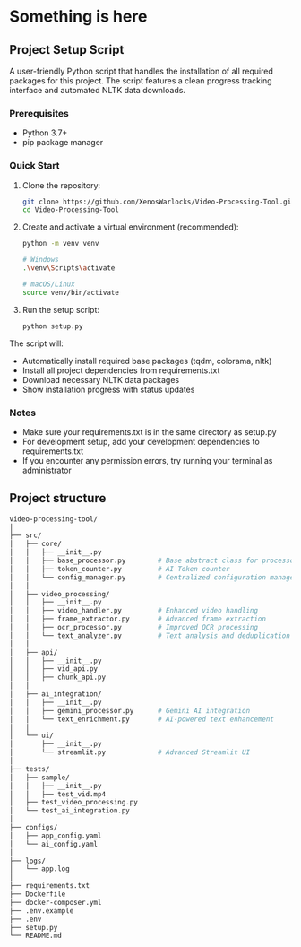 # Something is here

## Project Setup Script

A user-friendly Python script that handles the installation of all required packages for this project. The script features a clean progress tracking interface and automated NLTK data downloads.

### Prerequisites

- Python 3.7+
- pip package manager

### Quick Start

1. Clone the repository:

    ```bash
    git clone https://github.com/XenosWarlocks/Video-Processing-Tool.git
    cd Video-Processing-Tool
    ```

2. Create and activate a virtual environment (recommended):

    ```bash
    python -m venv venv

    # Windows
    .\venv\Scripts\activate

    # macOS/Linux
    source venv/bin/activate
    ```

3. Run the setup script:

    ```bash
    python setup.py
    ```

The script will:

- Automatically install required base packages (tqdm, colorama, nltk)
- Install all project dependencies from requirements.txt
- Download necessary NLTK data packages
- Show installation progress with status updates

### Notes

- Make sure your requirements.txt is in the same directory as setup.py
- For development setup, add your development dependencies to requirements.txt
- If you encounter any permission errors, try running your terminal as administrator

## Project structure

```bash
video-processing-tool/
│
├── src/
│   ├── core/
│   │   ├── __init__.py
│   │   ├── base_processor.py        # Base abstract class for processors
│   │   ├── token_counter.py         # AI Token counter
│   │   └── config_manager.py        # Centralized configuration management 
│   │
│   ├── video_processing/
│   │   ├── __init__.py
│   │   ├── video_handler.py         # Enhanced video handling
│   │   ├── frame_extractor.py       # Advanced frame extraction
│   │   ├── ocr_processor.py         # Improved OCR processing
│   │   └── text_analyzer.py         # Text analysis and deduplication
│   │
│   ├── api/
│   │   ├── __init__.py
│   │   ├── vid_api.py
│   │   ├── chunk_api.py
│   │
│   ├── ai_integration/
│   │   ├── __init__.py
│   │   ├── gemini_processor.py      # Gemini AI integration
│   │   └── text_enrichment.py       # AI-powered text enhancement
│   │
│   └── ui/
│       ├── __init__.py
│       └── streamlit.py             # Advanced Streamlit UI
│
├── tests/
│   ├── sample/
│   │   ├── __init__.py
│   │   ├── test_vid.mp4
│   ├── test_video_processing.py
│   └── test_ai_integration.py
│
├── configs/
│   ├── app_config.yaml
│   └── ai_config.yaml
│
├── logs/
│   └── app.log
│
├── requirements.txt
├── Dockerfile
├── docker-composer.yml
├── .env.example
├── .env
├── setup.py
└── README.md
```
